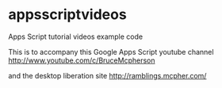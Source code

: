 # appsscriptvideos
Apps Script tutorial videos example code

This is to accompany this Google Apps Script youtube channel
http://www.youtube.com/c/BruceMcpherson 

and the desktop liberation site
http://ramblings.mcpher.com/
